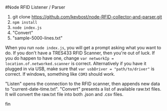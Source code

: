 #Node RFID Listener / Parser

1. git clone https://github.com/kevbost/node-RFID-collector-and-parser.git
2. `npm install`
3. `node index.js`
4. "Convert"
5. "sample-5000-lines.txt"

When you run `node index.js`, you will get a prompt asking what you want to do.  If you don't have a TRES433 RFID Scanner, then you're out of luck.  If you do happen to have one, change `var networkIp = location.of.networked.scanner` is correct.  Alternatively if you have it plugged in via USB, make sure that `var usbDriver = "path/to/driver"` is correct.  If windows, something like `COM3` should work.

"Listen" opens the connection to the RFID scanner, then appends new data to "current-date-time.txt".
"Convert" presents a list of available raw.txt files.  It will convert the raw.txt file into both .json and .csv files.

fin
